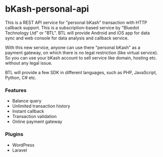 
# bKash-personal-api

This is a REST API service for "personal bKash" transaction with HTTP callback support. This is a subscription-based service by "Bluedot Technology Ltd" or "BTL". BTL will provide Android and iOS app for data sync and web console for data analysis and callback service.


With this new service, anyone can use there "personal bKash" as a payment gateway, on which there is no legal restriction (like virtual service). So you can use your bKash account to sell service like domain, hosting etc. without any legal issue.


BTL will provide a few SDK in different languages, such as PHP, JavaScript, Python, C# etc.

### Features
* Balance query
* Unlimited transaction history
* Instant callback
* Transaction validation
* Online payment gateway

### Plugins
* WordPress
* Laravel
